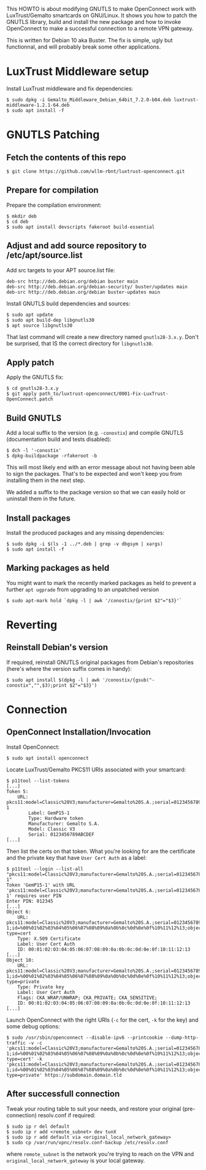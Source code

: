 This HOWTO is about modifying GNUTLS to make OpenConnect work with
LuxTrust/Gemalto smartcards on GNU/Linux. It shows you how to patch the 
GNUTLS library, build and install the new package and how to invoke OpenConnect
to make a successful connection to a remote VPN gateway.

This is written for Debian 10 aka Buster. The fix is simple, ugly but
functionnal, and will probably break some other applications.

# LuxTrust Middleware setup

Install LuxTrust middleware and fix dependencies:

	$ sudo dpkg -i Gemalto_Middleware_Debian_64bit_7.2.0-b04.deb luxtrust-middleware-1.2.1-64.deb                                                      
	$ sudo apt install -f

# GNUTLS Patching

## Fetch the contents of this repo

	$ git clone https://github.com/wllm-rbnt/luxtrust-openconnect.git

## Prepare for compilation

Prepare the compilation environment:

	$ mkdir deb
	$ cd deb
	$ sudo apt install devscripts fakeroot build-essential

## Adjust and add source repository to /etc/apt/source.list

Add src targets to your APT source.list file:

	deb-src http://deb.debian.org/debian buster main
	deb-src http://deb.debian.org/debian-security/ buster/updates main
	deb-src http://deb.debian.org/debian buster-updates main

Install GNUTLS build dependencies and sources:

	$ sudo apt update
	$ sudo apt build-dep libgnutls30
	$ apt source libgnutls30

That last command will create a new directory named `gnutls28-3.x.y`. 
Don't be surprised, that IS the correct directory for `libgnutls30`.

## Apply patch

Apply the GNUTLS fix:

	$ cd gnutls28-3.x.y
	$ git apply path_to/luxtrust-openconnect/0001-Fix-LuxTrust-OpenConnect.patch 

## Build GNUTLS

Add a local suffix to the version (e.g. `-conostix`) and compile GNUTLS 
(documentation build and tests disabled):

	$ dch -l '-conostix'
	$ dpkg-buildpackage -rfakeroot -b
	
This will most likely end with an error message about not having been able to sign 
the packages. That's to be expected and won't keep you from installing them in the next step.

We added a suffix to the package version so that we can easily hold or uninstall them in the future.

## Install packages

Install the produced packages and any missing dependencies:

	$ sudo dpkg -i $(ls -1 ../*.deb | grep -v dbgsym | xargs)
	$ sudo apt install -f
	
## Marking packages as held

You might want to mark the recently marked packages as held to prevent a further `apt ugprade`
from upgrading to an unpatched version

	$ sudo apt-mark hold `dpkg -l | awk '/conostix/{print $2"="$3}'`

# Reverting

## Reinstall Debian's version

If required, reinstall GNUTLS original packages from Debian's repositories
(here's where the version suffix comes in handy):

	$ sudo apt install $(dpkg -l | awk '/conostix/{gsub("-conostix","",$3);print $2"="$3}')

# Connection

## OpenConnect Installation/Invocation

Install OpenConnect:

	$ sudo apt install openconnect

Locate LuxTrust/Gemalto PKCS11 URIs associated with your smartcard:

	$ p11tool --list-tokens
	[...]
	Token 5:
		URL: pkcs11:model=Classic%20V3;manufacturer=Gemalto%20S.A.;serial=0123456789ABCDEF;token=GemP15-1
	    	Label: GemP15-1
	    	Type: Hardware token
	    	Manufacturer: Gemalto S.A.
	    	Model: Classic V3
	    	Serial: 0123456789ABCDEF
	[...]

Then list the certs on that token. What you're looking for are the certificate and the
private key that have `User Cert Auth` as a label:

	$ p11tool --login --list-all "pkcs11:model=Classic%20V3;manufacturer=Gemalto%20S.A.;serial=0123456789ABCDEF;token=GemP15-1"
	Token 'GemP15-1' with URL 'pkcs11:model=Classic%20V3;manufacturer=Gemalto%20S.A.;serial=0123456789ABCDEF;token=GemP15-1' requires user PIN
	Enter PIN: 012345
	[...]
	Object 6:
		URL: pkcs11:model=Classic%20V3;manufacturer=Gemalto%20S.A.;serial=0123456789ABCDEF;token=GemP15-1;id=%00%01%02%03%04%05%06%07%08%09%0a%0b%0c%0d%0e%0f%10%11%12%13;object=User%20Cert%20Auth;object-type=cert
		Type: X.509 Certificate
    	Label: User Cert Auth
    	ID: 00:01:02:03:04:05:06:07:08:09:0a:0b:0c:0d:0e:0f:10:11:12:13
 	[...]
	Object 10:
		URL: pkcs11:model=Classic%20V3;manufacturer=Gemalto%20S.A.;serial=0123456789ABCDEF;token=GemP15-1;id=%00%01%02%03%04%05%06%07%08%09%0a%0b%0c%0d%0e%0f%10%11%12%13;object=User%20Cert%20Auth;object-type=private
		Type: Private key
    	Label: User Cert Auth
		Flags: CKA_WRAP/UNWRAP; CKA_PRIVATE; CKA_SENSITIVE;
    	ID: 00:01:02:03:04:05:06:07:08:09:0a:0b:0c:0d:0e:0f:10:11:12:13
	[...]

Launch OpenConnect with the right URIs (`-c` for the cert, `-k` for the key) and some debug options:

	$ sudo /usr/sbin/openconnect --disable-ipv6 --printcookie --dump-http-traffic -v -c 'pkcs11:model=Classic%20V3;manufacturer=Gemalto%20S.A.;serial=0123456789ABCDEF;token=GemP15-1;id=%00%01%02%03%04%05%06%07%08%09%0a%0b%0c%0d%0e%0f%10%11%12%13;object=User%20Cert%20Auth;object-type=cert' -k 'pkcs11:model=Classic%20V3;manufacturer=Gemalto%20S.A.;serial=0123456789ABCDEF;token=GemP15-1;id=%00%01%02%03%04%05%06%07%08%09%0a%0b%0c%0d%0e%0f%10%11%12%13;object=User%20Cert%20Auth;object-type=private' https://subdomain.domain.tld

## After successfull connection

Tweak your routing table to suit your needs, and restore your original
(pre-connection) resolv.conf if required:

	$ sudo ip r del default
	$ sudo ip r add <remote_subnet> dev tunX
	$ sudo ip r add default via <original_local_network_gateway>
	$ sudo cp /var/run/vpnc/resolv.conf-backup /etc/resolv.conf

where `remote_subnet` is the network you're trying to reach on the VPN and
`original_local_network_gateway` is your local gateway.

